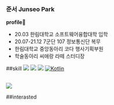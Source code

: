 ### 준서 Junseo Park


<strong>profile</strong>:school:
<ul>
<li>20.03 한림대학교 소프트웨어융합대학 입학 </li>
<li>20.07-21.12 7군단 107 정보통신단 복무</li>
<li>한림대학교 중앙동아리 코다 행사기획부원</li>
<li>학술동아리 씨애랑 라떼 스터디장</li>
</ul>

##skill
<img src="https://img.shields.io/badge/C-A8B9CC?style=flat-square&logo=C&logoColor=white"/>
<img src="https://img.shields.io/badge/java-007396?style=flat-square&logo=java&logoColor=white"/>
<img src="https://img.shields.io/badge/Python-3776AB?style=flat-square&logo=Python&logoColor=white"/>
[![Kotlin](https://img.shields.io/badge/Kotlin-<img%20src=%22https://img.shields.io/badge/C-A8B9CC?style=flat-square&logo=C&logoColor=white%22/>-blueviolet)](https://kotlinlang.org/)


<br>
<img src="https://img.shields.io/badge/Android Studio-3DDC84?style=flat-square&logo=Android Studio&logoColor=white"/>


##interasted



 
 
 
 
   

<!--
**Junseo11/Junseo11** is a ✨ _special_ ✨ repository because its `README.md` (this file) appears on your GitHub profile.

Here are some ideas to get you started:

- 🔭 I’m currently working on ...
- 🌱 I’m currently learning ...
- 👯 I’m looking to collaborate on ...
- 🤔 I’m looking for help with ...
- 💬 Ask me about ...
- 📫 How to reach me: ...
- 😄 Pronouns: ...
- ⚡ Fun fact: ...
-->
